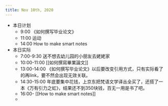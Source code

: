 ```yaml
---
title: Nov 10th, 2020
---
```


- 本日计划
    - 9:00 《如何撰写毕业论文》
    - 11:00 运动
    - 14:00 How to make smart notes
- 本日实际
    - 7:00-9:30 送不想去幼儿园的小朋友去姥姥家
    - 10:00-11:00  [[如何撰寫畢業論文]]
    - 13:00-14:00 《如何撰写毕业论文》以后要改变引用方式，只有实际看了的再link，要不然会出现无效关联。
    - 14:30-15:00 年底要集中花钱，上京东把梵语文学译丛全买了，还搭了一本《万有引力之虹》，结果还不到350块钱，百无一用是书了吧。
    - 16:00- [[How to make smart notes]]
    -
